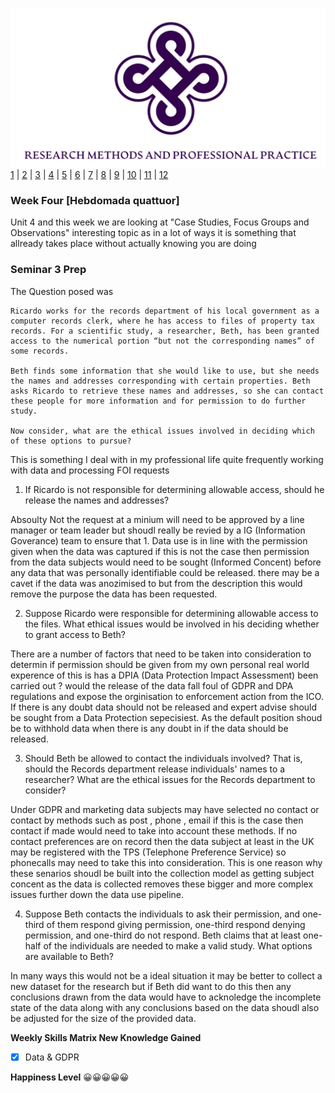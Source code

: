 ![Logo](Images/Logo.png)
[1](/MyPortfolio/RMPP/Unit01.html) | [2](/MyPortfolio/RMPP/Unit02.html) | [3](/MyPortfolio/RMPP/Unit03.html) | [4](/MyPortfolio/RMPP/Unit04.html) | [5](/MyPortfolio/RMPP/Unit05.html) | [6](/MyPortfolio/RMPP/Unit06.html) | [7](/MyPortfolio/RMPP/Unit07.html) | [8](/MyPortfolio/RMPP/Unit08.html) | [9](/MyPortfolio/RMPP/Unit09.html) | [10](/MyPortfolio/RMPP/Unit10.html) | [11](/MyPortfolio/RMPP/Unit11.html) | [12](/MyPortfolio/RMPP/Unit12.html)

### Week Four [Hebdomada quattuor]

Unit 4 and this week we are looking at "Case Studies, Focus Groups and Observations" interesting topic as in a lot of ways it is something that allready takes place without actually knowing you are doing

### Seminar 3 Prep

The Question posed was 

```
Ricardo works for the records department of his local government as a computer records clerk, where he has access to files of property tax records. For a scientific study, a researcher, Beth, has been granted access to the numerical portion “but not the corresponding names” of some records.

Beth finds some information that she would like to use, but she needs the names and addresses corresponding with certain properties. Beth asks Ricardo to retrieve these names and addresses, so she can contact these people for more information and for permission to do further study.

Now consider, what are the ethical issues involved in deciding which of these options to pursue?
```

This is something I deal with in my professional life quite frequently working with data and processing FOI requests 

1. If Ricardo is not responsible for determining allowable access, should he release the names and addresses?

Absoulty Not the request at a minium will need to be approved by a line manager or team leader but shoudl really be revied by a IG (Information Goverance) team to ensure that 1. Data use is in line with the permission given when the data was captured if this is not the case then permission from the data subjects would need to be sought (Informed Concent) before any data that was personally identifiable could be released. there may be a cavet if the data was anozimised to but from the description this would remove the purpose the data has been requested.


2. Suppose Ricardo were responsible for determining allowable access to the files. What ethical issues would be involved in his deciding whether to grant access to Beth?

There are a number of factors that need to be taken into consideration to determin if permission should be given from my own personal real world experence of this is has a DPIA (Data Protection Impact Assessment) been carried out ? would the release of the data fall foul of GDPR and DPA regulations and expose the orginisation to enforcement action from the ICO. If there is any doubt data should not be released and expert advise should be sought from a Data Protection sepecisiest. As the default position shoud be to withhold data when there is any doubt in if the data should be released.

3. Should Beth be allowed to contact the individuals involved? That is, should the Records department release individuals' names to a researcher? What are the ethical issues for the Records department to consider?

Under GDPR and marketing data subjects may have selected no contact or contact by methods such as post , phone , email if this is the case then contact if made would need to take into account these methods. If no contact preferences are on record then the data subject at least in the UK may be registered with the TPS (Telephone Preference Service) so phonecalls may need to take this into consideration. This is one reason why these senarios shoudl be built into the collection model as getting subject concent as the data is collected removes these bigger and more complex issues further down the data use pipeline.

4. Suppose Beth contacts the individuals to ask their permission, and one-third of them respond giving permission, one-third respond denying permission, and one-third do not respond. Beth claims that at least one-half of the individuals are needed to make a valid study. What options are available to Beth?

In many ways this would not be a ideal situation it may be better to collect a new dataset for the research but if Beth did want to do this then any conclusions drawn from the data would have to acknoledge the incomplete state of the data along with any conclusions based on the data shoudl also be adjusted for the size of the provided data.

**Weekly Skills Matrix New Knowledge Gained**

- [x] Data & GDPR


**Happiness Level**
😀😀😀😀😀
